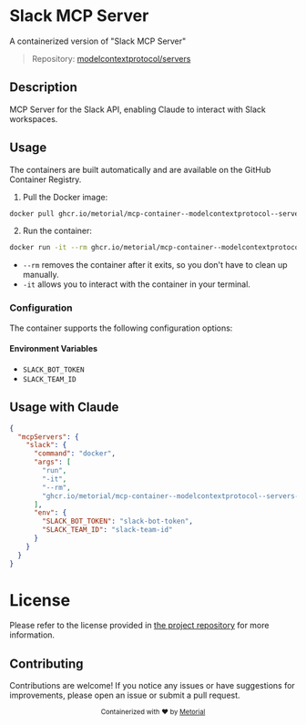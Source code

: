 
# Slack MCP Server

A containerized version of "Slack MCP Server"

> Repository: [modelcontextprotocol/servers](https://github.com/modelcontextprotocol/servers)

## Description

MCP Server for the Slack API, enabling Claude to interact with Slack workspaces.


## Usage

The containers are built automatically and are available on the GitHub Container Registry.

1. Pull the Docker image:

```bash
docker pull ghcr.io/metorial/mcp-container--modelcontextprotocol--servers--slack
```

2. Run the container:

```bash
docker run -it --rm ghcr.io/metorial/mcp-container--modelcontextprotocol--servers--slack 
```

- `--rm` removes the container after it exits, so you don't have to clean up manually.
- `-it` allows you to interact with the container in your terminal.


### Configuration

The container supports the following configuration options:




#### Environment Variables

- `SLACK_BOT_TOKEN`
- `SLACK_TEAM_ID`




## Usage with Claude

```json
{
  "mcpServers": {
    "slack": {
      "command": "docker",
      "args": [
        "run",
        "-it",
        "--rm",
        "ghcr.io/metorial/mcp-container--modelcontextprotocol--servers--slack"
      ],
      "env": {
        "SLACK_BOT_TOKEN": "slack-bot-token",
        "SLACK_TEAM_ID": "slack-team-id"
      }
    }
  }
}
```

# License

Please refer to the license provided in [the project repository](https://github.com/modelcontextprotocol/servers) for more information.

## Contributing

Contributions are welcome! If you notice any issues or have suggestions for improvements, please open an issue or submit a pull request.

<div align="center">
  <sub>Containerized with ❤️ by <a href="https://metorial.com">Metorial</a></sub>
</div>
  